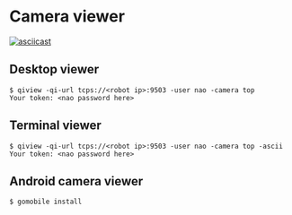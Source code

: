 # Camera viewer

[![asciicast](https://asciinema.org/a/WCs7mHGfmnVpfi88KqasvbCTT.png)](https://asciinema.org/a/WCs7mHGfmnVpfi88KqasvbCTT?loop=1?theme=tango)

## Desktop viewer

    $ qiview -qi-url tcps://<robot ip>:9503 -user nao -camera top
    Your token: <nao password here>

## Terminal viewer

    $ qiview -qi-url tcps://<robot ip>:9503 -user nao -camera top -ascii
    Your token: <nao password here>

## Android camera viewer

    $ gomobile install
